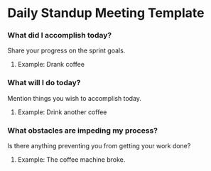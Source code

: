 # Daily Standup Meeting Template

### What did I accomplish today?  
Share your progress on the sprint goals.

1. Example: Drank coffee

### What will I do today?  
Mention things you wish to accomplish today.

1. Example: Drink another coffee

### What obstacles are impeding my process?  
Is there anything preventing you from getting your work done?

1. Example: The coffee machine broke.
